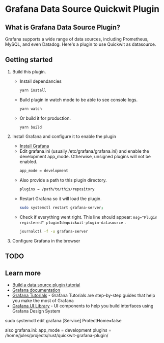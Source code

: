 # Grafana Data Source Quickwit Plugin

## What is Grafana Data Source Plugin?

Grafana supports a wide range of data sources, including Prometheus, MySQL, and even Datadog. Here's a plugin to use
Quickwit as datasource.

## Getting started

1. Build this plugin.
   - Install dependancies
     ```bash
     yarn install
     ```
   - Build plugin in watch mode to be able to see console logs.
     ```bash
     yarn watch
     ```
   - Or build it for production.
     ```bash
     yarn build
     ```
2. Install Grafana and configure it to enable the plugin

   - [Install Grafana](https://grafana.com/docs/grafana/latest/installation/)
   - Edit grafana.ini (usually /etc/grafana/grafana.ini) and enable the development app_mode. Otherwise, unsigned
     plugins will not be enabled.
     ```bash
     app_mode = development
     ```
   - Also provide a path to this plugin directory.
     ```bash
     plugins = /path/to/this/repository
     ```
   - Restart Grafana so it will load the plugin.
     ```bash
     sudo systemctl restart grafana-server;
     ```
   - Check if everything went right. This line should
     appear: `msg="Plugin registered" pluginId=quickwit-plugin-datasource `.
     ```bash
     journalctl -f -u grafana-server
     ```

3. Configure Grafana in the browser

## TODO

## Learn more

- [Build a data source plugin tutorial](https://grafana.com/tutorials/build-a-data-source-plugin)
- [Grafana documentation](https://grafana.com/docs/)
- [Grafana Tutorials](https://grafana.com/tutorials/) - Grafana Tutorials are step-by-step guides that help you make the
  most of Grafana
- [Grafana UI Library](https://developers.grafana.com/ui) - UI components to help you build interfaces using Grafana
  Design System

sudo systemctl edit grafana
[Service]
ProtectHome=false

also grafana.ini:
app_mode = development
plugins = /home/jules/projects/rust/quickwit-grafana-plugin/
